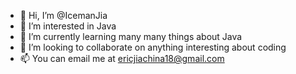 - 👋 Hi, I’m @IcemanJia
- 👀 I’m interested in Java
- 🌱 I’m currently learning many many things about Java
- 💞️ I’m looking to collaborate on anything interesting about coding
- 📫 You can email me at ericjiachina18@gmail.com

<!---
IcemanJia/IcemanJia is a ✨ special ✨ repository because its `README.md` (this file) appears on your GitHub profile.
You can click the Preview link to take a look at your changes.
--->

